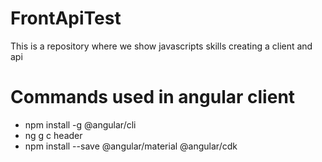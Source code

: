 # FrontApiTest
This is a repository where we show javascripts skills creating a client and api 

# Commands used in angular client 
* npm install -g @angular/cli
* ng g c header
* npm install --save @angular/material @angular/cdk

